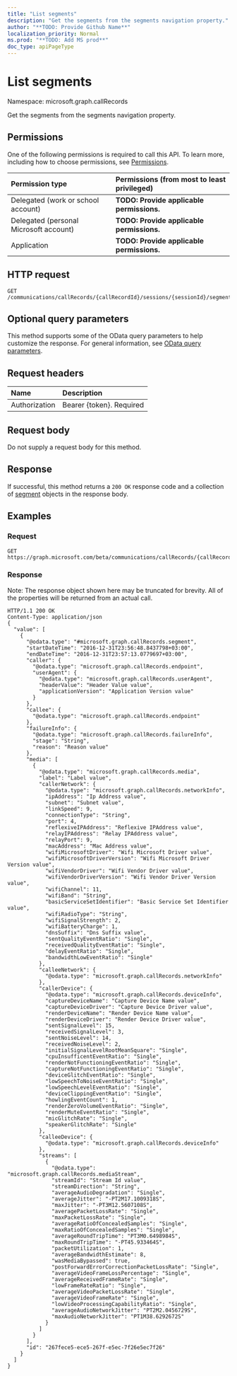 ```yaml
---
title: "List segments"
description: "Get the segments from the segments navigation property."
author: "**TODO: Provide Github Name**"
localization_priority: Normal
ms.prod: "**TODO: Add MS prod**"
doc_type: apiPageType
---
```


# List segments

Namespace: microsoft.graph.callRecords

Get the segments from the segments navigation property.

## Permissions
One of the following permissions is required to call this API. To learn more, including how to choose permissions, see [Permissions](/concepts/permissions-reference.md).

|Permission type|Permissions (from most to least privileged)|
|:---|:---|
|Delegated (work or school account)|**TODO: Provide applicable permissions.**|
|Delegated (personal Microsoft account)|**TODO: Provide applicable permissions.**|
|Application|**TODO: Provide applicable permissions.**|

## HTTP request
<!-- {
  "blockType": "ignored"
}
-->
``` http
GET /communications/callRecords/{callRecordId}/sessions/{sessionId}/segments
```

## Optional query parameters
This method supports some of the OData query parameters to help customize the response. For general information, see [OData query parameters](/graph/query-parameters).

## Request headers
|Name|Description|
|:---|:---|
|Authorization|Bearer {token}. Required|

## Request body
Do not supply a request body for this method.

## Response
If successful, this method returns a `200 OK` response code and a collection of [segment](../resources/segment.md) objects in the response body.

## Examples

### Request
<!-- {
  "blockType": "request",
  "name": "get_segment"
}
-->
``` http
GET https://graph.microsoft.com/beta/communications/callRecords/{callRecordId}/sessions/{sessionId}/segments
```

### Response
Note: The response object shown here may be truncated for brevity. All of the properties will be returned from an actual call.
<!-- {
  "blockType": "response",
  "truncated": true,
  "@odata.type": "collection(microsoft.graph.callrecords.segment)"
}
-->
``` http
HTTP/1.1 200 OK
Content-Type: application/json
{
  "value": [
    {
      "@odata.type": "#microsoft.graph.callRecords.segment",
      "startDateTime": "2016-12-31T23:56:48.8437798+03:00",
      "endDateTime": "2016-12-31T23:57:13.0779697+03:00",
      "caller": {
        "@odata.type": "microsoft.graph.callRecords.endpoint",
        "userAgent": {
          "@odata.type": "microsoft.graph.callRecords.userAgent",
          "headerValue": "Header Value value",
          "applicationVersion": "Application Version value"
        }
      },
      "callee": {
        "@odata.type": "microsoft.graph.callRecords.endpoint"
      },
      "failureInfo": {
        "@odata.type": "microsoft.graph.callRecords.failureInfo",
        "stage": "String",
        "reason": "Reason value"
      },
      "media": [
        {
          "@odata.type": "microsoft.graph.callRecords.media",
          "label": "Label value",
          "callerNetwork": {
            "@odata.type": "microsoft.graph.callRecords.networkInfo",
            "ipAddress": "Ip Address value",
            "subnet": "Subnet value",
            "linkSpeed": 9,
            "connectionType": "String",
            "port": 4,
            "reflexiveIPAddress": "Reflexive IPAddress value",
            "relayIPAddress": "Relay IPAddress value",
            "relayPort": 9,
            "macAddress": "Mac Address value",
            "wifiMicrosoftDriver": "Wifi Microsoft Driver value",
            "wifiMicrosoftDriverVersion": "Wifi Microsoft Driver Version value",
            "wifiVendorDriver": "Wifi Vendor Driver value",
            "wifiVendorDriverVersion": "Wifi Vendor Driver Version value",
            "wifiChannel": 11,
            "wifiBand": "String",
            "basicServiceSetIdentifier": "Basic Service Set Identifier value",
            "wifiRadioType": "String",
            "wifiSignalStrength": 2,
            "wifiBatteryCharge": 1,
            "dnsSuffix": "Dns Suffix value",
            "sentQualityEventRatio": "Single",
            "receivedQualityEventRatio": "Single",
            "delayEventRatio": "Single",
            "bandwidthLowEventRatio": "Single"
          },
          "calleeNetwork": {
            "@odata.type": "microsoft.graph.callRecords.networkInfo"
          },
          "callerDevice": {
            "@odata.type": "microsoft.graph.callRecords.deviceInfo",
            "captureDeviceName": "Capture Device Name value",
            "captureDeviceDriver": "Capture Device Driver value",
            "renderDeviceName": "Render Device Name value",
            "renderDeviceDriver": "Render Device Driver value",
            "sentSignalLevel": 15,
            "receivedSignalLevel": 3,
            "sentNoiseLevel": 14,
            "receivedNoiseLevel": 2,
            "initialSignalLevelRootMeanSquare": "Single",
            "cpuInsufficentEventRatio": "Single",
            "renderNotFunctioningEventRatio": "Single",
            "captureNotFunctioningEventRatio": "Single",
            "deviceGlitchEventRatio": "Single",
            "lowSpeechToNoiseEventRatio": "Single",
            "lowSpeechLevelEventRatio": "Single",
            "deviceClippingEventRatio": "Single",
            "howlingEventCount": 1,
            "renderZeroVolumeEventRatio": "Single",
            "renderMuteEventRatio": "Single",
            "micGlitchRate": "Single",
            "speakerGlitchRate": "Single"
          },
          "calleeDevice": {
            "@odata.type": "microsoft.graph.callRecords.deviceInfo"
          },
          "streams": [
            {
              "@odata.type": "microsoft.graph.callRecords.mediaStream",
              "streamId": "Stream Id value",
              "streamDirection": "String",
              "averageAudioDegradation": "Single",
              "averageJitter": "-PT2M17.1009318S",
              "maxJitter": "-PT3M12.5607108S",
              "averagePacketLossRate": "Single",
              "maxPacketLossRate": "Single",
              "averageRatioOfConcealedSamples": "Single",
              "maxRatioOfConcealedSamples": "Single",
              "averageRoundTripTime": "PT3M0.6498984S",
              "maxRoundTripTime": "-PT45.933464S",
              "packetUtilization": 1,
              "averageBandwidthEstimate": 8,
              "wasMediaBypassed": true,
              "postForwardErrorCorrectionPacketLossRate": "Single",
              "averageVideoFrameLossPercentage": "Single",
              "averageReceivedFrameRate": "Single",
              "lowFrameRateRatio": "Single",
              "averageVideoPacketLossRate": "Single",
              "averageVideoFrameRate": "Single",
              "lowVideoProcessingCapabilityRatio": "Single",
              "averageAudioNetworkJitter": "PT2M2.0456729S",
              "maxAudioNetworkJitter": "PT1M38.6292672S"
            }
          ]
        }
      ],
      "id": "267fece5-ece5-267f-e5ec-7f26e5ec7f26"
    }
  ]
}
```

